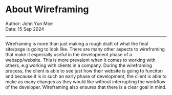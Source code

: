 # About Wireframing

Author: John Yun Moe   
Date: 15 Sep 2024

---

Wireframing is more than just making a rough draft of what the final site/page is going to look like. There are many other aspects to wireframing that make it especially useful in the development phase of a webapp/website. This is more prevalent when it comes to working with others, e.g working with clients in a company. During the wireframing process, the client is able to see just how their website is going to funciton and because it is in such an early phase of development, the client is able to make as many changes as they would like without interrupting the workflow of the developer. Wireframing also ensures that there is a clear goal in mind. 


